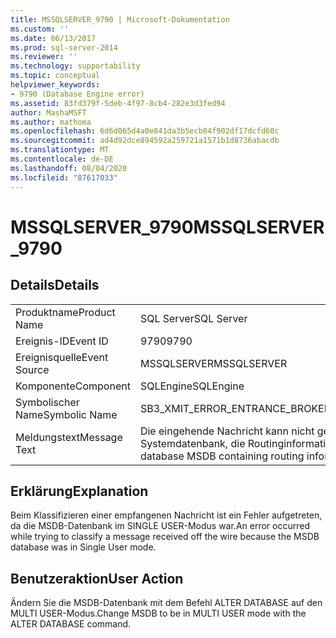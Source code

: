 ```yaml
---
title: MSSQLSERVER_9790 | Microsoft-Dokumentation
ms.custom: ''
ms.date: 06/13/2017
ms.prod: sql-server-2014
ms.reviewer: ''
ms.technology: supportability
ms.topic: conceptual
helpviewer_keywords:
- 9790 (Database Engine error)
ms.assetid: 83fd379f-5deb-4f97-8cb4-282e3d3fed94
author: MashaMSFT
ms.author: mathoma
ms.openlocfilehash: 6d6d065d4a0e841da3b5ecb84f902df17dcfd60c
ms.sourcegitcommit: ad4d92dce894592a259721a1571b1d8736abacdb
ms.translationtype: MT
ms.contentlocale: de-DE
ms.lasthandoff: 08/04/2020
ms.locfileid: "87617033"
---
```

# <a name="mssqlserver_9790"></a><span data-ttu-id="c9ebd-102">MSSQLSERVER_9790</span><span class="sxs-lookup"><span data-stu-id="c9ebd-102">MSSQLSERVER_9790</span></span>
    
## <a name="details"></a><span data-ttu-id="c9ebd-103">Details</span><span class="sxs-lookup"><span data-stu-id="c9ebd-103">Details</span></span>  
  
|||  
|-|-|  
|<span data-ttu-id="c9ebd-104">Produktname</span><span class="sxs-lookup"><span data-stu-id="c9ebd-104">Product Name</span></span>|<span data-ttu-id="c9ebd-105">SQL Server</span><span class="sxs-lookup"><span data-stu-id="c9ebd-105">SQL Server</span></span>|  
|<span data-ttu-id="c9ebd-106">Ereignis-ID</span><span class="sxs-lookup"><span data-stu-id="c9ebd-106">Event ID</span></span>|<span data-ttu-id="c9ebd-107">9790</span><span class="sxs-lookup"><span data-stu-id="c9ebd-107">9790</span></span>|  
|<span data-ttu-id="c9ebd-108">Ereignisquelle</span><span class="sxs-lookup"><span data-stu-id="c9ebd-108">Event Source</span></span>|<span data-ttu-id="c9ebd-109">MSSQLSERVER</span><span class="sxs-lookup"><span data-stu-id="c9ebd-109">MSSQLSERVER</span></span>|  
|<span data-ttu-id="c9ebd-110">Komponente</span><span class="sxs-lookup"><span data-stu-id="c9ebd-110">Component</span></span>|<span data-ttu-id="c9ebd-111">SQLEngine</span><span class="sxs-lookup"><span data-stu-id="c9ebd-111">SQLEngine</span></span>|  
|<span data-ttu-id="c9ebd-112">Symbolischer Name</span><span class="sxs-lookup"><span data-stu-id="c9ebd-112">Symbolic Name</span></span>|<span data-ttu-id="c9ebd-113">SB3_XMIT_ERROR_ENTRANCE_BROKER_SINGLE_USER</span><span class="sxs-lookup"><span data-stu-id="c9ebd-113">SB3_XMIT_ERROR_ENTRANCE_BROKER_SINGLE_USER</span></span>|  
|<span data-ttu-id="c9ebd-114">Meldungstext</span><span class="sxs-lookup"><span data-stu-id="c9ebd-114">Message Text</span></span>|<span data-ttu-id="c9ebd-115">Die eingehende Nachricht kann nicht geroutet werden.</span><span class="sxs-lookup"><span data-stu-id="c9ebd-115">Unable to route the incoming message.</span></span> <span data-ttu-id="c9ebd-116">Die MSDB-Systemdatenbank, die Routinginformationen enthält, befindet sich im Einzelbenutzermodus.</span><span class="sxs-lookup"><span data-stu-id="c9ebd-116">The system database MSDB containing routing information is in SINGLE USER mode.</span></span>|  
  
## <a name="explanation"></a><span data-ttu-id="c9ebd-117">Erklärung</span><span class="sxs-lookup"><span data-stu-id="c9ebd-117">Explanation</span></span>  
 <span data-ttu-id="c9ebd-118">Beim Klassifizieren einer empfangenen Nachricht ist ein Fehler aufgetreten, da die MSDB-Datenbank im SINGLE USER-Modus war.</span><span class="sxs-lookup"><span data-stu-id="c9ebd-118">An error occurred while trying to classify a message received off the wire because the MSDB database was in Single User mode.</span></span>  
  
## <a name="user-action"></a><span data-ttu-id="c9ebd-119">Benutzeraktion</span><span class="sxs-lookup"><span data-stu-id="c9ebd-119">User Action</span></span>  
 <span data-ttu-id="c9ebd-120">Ändern Sie die MSDB-Datenbank mit dem Befehl ALTER DATABASE auf den MULTI USER-Modus.</span><span class="sxs-lookup"><span data-stu-id="c9ebd-120">Change MSDB to be in MULTI USER mode with the ALTER DATABASE command.</span></span>  
  
  
